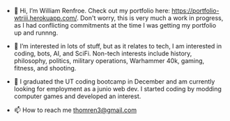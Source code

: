 - 👋 Hi, I’m William Renfroe. Check out my portfolio here: https://portfolio-wtriii.herokuapp.com/. Don't worry, this is very much a work in progress, as I had conflicting commitments at the time I was getting my portfolio up and runnng. 

- 👀 I’m interested in lots of stuff, but as it relates to tech, I am interested in coding, bots, AI, and SciFi. Non-tech interests include history, philosophy, politics, military operations, Warhammer 40k, gaming, fitness, and shooting.

- 🌱 I graduated the UT coding bootcamp in December and am currently looking for employment as a junio web dev. I started coding by modding computer games and developed an interest.

- 📫 How to reach me thomren3@gmail.com
